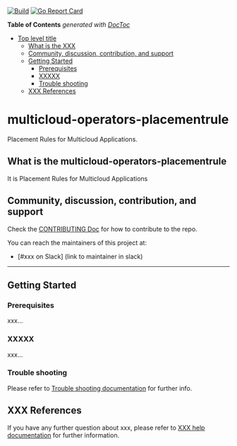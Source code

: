 [![Build](https://travis-ci.org/IBM/multicloud-operators-placementrule.svg?branch=master)](https://travis-ci.org/IBM/multicloud-operators-placementrule.svg?branch=master)
[![Go Report Card](https://goreportcard.com/badge/github.com/IBM/multicloud-operators-placementrule)](https://goreportcard.com/report/github.com/IBM/multicloud-operators-placementrule)

<!-- START doctoc generated TOC please keep comment here to allow auto update -->
<!-- DON'T EDIT THIS SECTION, INSTEAD RE-RUN doctoc TO UPDATE -->
**Table of Contents**  *generated with [DocToc](https://github.com/thlorenz/doctoc)*

- [Top level title](#top-level-title)
    - [What is the XXX](#what-is-the-xxx)
    - [Community, discussion, contribution, and support](#community-discussion-contribution-and-support)
    - [Getting Started](#getting-started)
        - [Prerequisites](#prerequisites)
        - [XXXXX](#xxxxx)
        - [Trouble shooting](#trouble-shooting)
    - [XXX References](#xxx-references)

<!-- END doctoc generated TOC please keep comment here to allow auto update -->

# multicloud-operators-placementrule

Placement Rules for Multicloud Applications.

## What is the multicloud-operators-placementrule

It is Placement Rules for Multicloud Applications

## Community, discussion, contribution, and support

Check the [CONTRIBUTING Doc](CONTRIBUTING.md) for how to contribute to the repo.

You can reach the maintainers of this project at:

- [#xxx on Slack] (link to maintainer in slack)

------

## Getting Started

### Prerequisites

xxx...

### XXXXX

xxx...

### Trouble shooting

Please refer to [Trouble shooting documentation](docs/trouble_shooting.md) for further info.

## XXX References

If you have any further question about xxx, please refer to
[XXX help documentation](docs/xxx_help.md) for further information.

